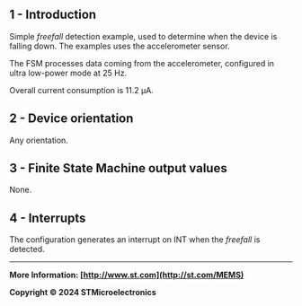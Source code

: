 ## 1 - Introduction

Simple *freefall* detection example, used to determine when the device is falling down. The examples uses the accelerometer sensor.

The FSM processes data coming from the accelerometer, configured in ultra low-power mode at 25 Hz.

Overall current consumption is 11.2  µA.


## 2 - Device orientation

Any orientation.


## 3 - Finite State Machine output values

None.


## 4 - Interrupts

The configuration generates an interrupt on INT when the *freefall* is detected.

------

**More Information: [http://www.st.com](http://st.com/MEMS)**

**Copyright © 2024 STMicroelectronics**